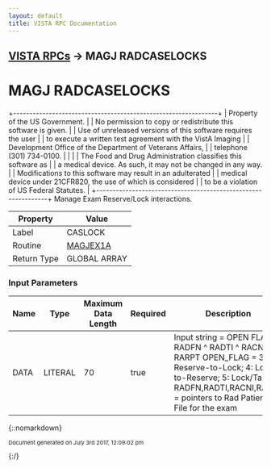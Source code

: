 ```yaml
---
layout: default
title: VISTA RPC Documentation
---
```


## [VISTA RPCs](TableOfContents) &#8594; MAGJ RADCASELOCKS
# MAGJ RADCASELOCKS

  +---------------------------------------------------------------+  | Property of the US Government.                                |  | No permission to copy or redistribute this software is given. |  | Use of unreleased versions of this software requires the user |  | to execute a written test agreement with the VistA Imaging    |  | Development Office of the Department of Veterans Affairs,     |  | telephone (301) 734-0100.                                     |  |                                                               |  | The Food and Drug Administration classifies this software as  |  | a medical device.  As such, it may not be changed in any way. |  | Modifications to this software may result in an adulterated   |  | medical device under 21CFR820, the use of which is considered |  | to be a violation of US Federal Statutes.                     |  +---------------------------------------------------------------+ Manage Exam Reserve/Lock interactions.

Property | Value
--- | ---
Label | CASLOCK
Routine | [MAGJEX1A](http://code.osehra.org/dox/Routine_MAGJEX1A_source.html)
Return Type | GLOBAL ARRAY


### Input Parameters

Name | Type | Maximum Data Length | Required | Description
--- | --- | --- | --- | ---
DATA | LITERAL | 70 | true | Input string &#x3D; OPEN FLAG ^ RADFN ^ RADTI ^ RACNI ^ RARPT      OPEN_FLAG &#x3D; 3: Reserve-to-Lock; 4: Lock-to-Reserve; 5: Lock/Take      RADFN,RADTI,RACNI,RARPT &#x3D; pointers to Rad Patient File for the exam



{::nomarkdown} <br/><p style="font-size: 11px">Document generated on July 3rd 2017, 12:09:02 pm</p>{:/}